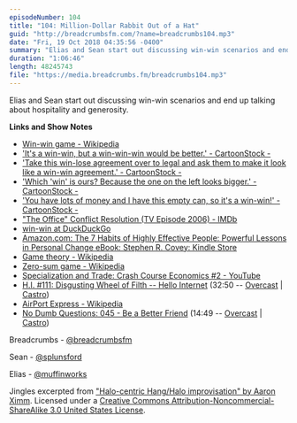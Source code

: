```yaml
---
episodeNumber: 104
title: "104: Million-Dollar Rabbit Out of a Hat"
guid: "http://breadcrumbsfm.com/?name=breadcrumbs104.mp3"
date: "Fri, 19 Oct 2018 04:35:56 -0400"
summary: "Elias and Sean start out discussing win-win scenarios and end up talking about hospitality and generosity."
duration: "1:06:46"
length: 48245743
file: "https://media.breadcrumbs.fm/breadcrumbs104.mp3"
---
```

Elias and Sean start out discussing win-win scenarios and end up talking about hospitality and generosity.

**Links and Show Notes**
- [Win-win game - Wikipedia](https://en.wikipedia.org/wiki/Win-win_game?wprov=sfti1)
- ['It's a win-win, but a win-win-win would be better.' - CartoonStock - ](https://www.cartoonstock.com/cartoonview.asp?catref=cwln2851&ANDkeyword=win+win&NOTkeyword=&TITLEkeyword=&categories=All+Categories&artists=&mainArchive=mainArchive&newsCartoon=newsCartoon&vintage=vintage&colorOption1=colour&colorOption2=blackWhite&orientationOption1=portrait&orientationOption2=landscape&cp=0&limit=24)
- ['Take this win-lose agreement over to legal and ask them to make it look like a win-win agreement.' - CartoonStock - ](https://www.cartoonstock.com/cartoonview.asp?catref=aban1635&ANDkeyword=win+win&NOTkeyword=&TITLEkeyword=&categories=All+Categories&artists=&mainArchive=mainArchive&newsCartoon=newsCartoon&vintage=vintage&colorOption1=colour&colorOption2=blackWhite&orientationOption1=portrait&orientationOption2=landscape&cp=0&limit=24)
- ['Which 'win' is ours? Because the one on the left looks bigger.' - CartoonStock - ](https://www.cartoonstock.com/cartoonview.asp?catref=bven795&ANDkeyword=win+win&NOTkeyword=&TITLEkeyword=&categories=All+Categories&artists=&mainArchive=mainArchive&newsCartoon=newsCartoon&vintage=vintage&colorOption1=colour&colorOption2=blackWhite&orientationOption1=portrait&orientationOption2=landscape&cp=0&limit=24)
- ['You have lots of money and I have this empty can, so it's a win-win!' - CartoonStock - ](https://www.cartoonstock.com/cartoonview.asp?catref=mdbn217&ANDkeyword=win+win&NOTkeyword=&TITLEkeyword=&categories=All+Categories&artists=&mainArchive=mainArchive&newsCartoon=newsCartoon&vintage=vintage&colorOption1=colour&colorOption2=blackWhite&orientationOption1=portrait&orientationOption2=landscape&cp=0&limit=24)
- ["The Office" Conflict Resolution (TV Episode 2006) - IMDb](https://www.imdb.com/title/tt0796140/)
- [win-win at DuckDuckGo](https://duckduckgo.com/?q=win-win&ia=images&iax=images)
- [Amazon.com: The 7 Habits of Highly Effective People: Powerful Lessons in Personal Change eBook: Stephen R. Covey: Kindle Store](http://www.amazon.com/dp/B01069X4H0/?tag=breadcrumbsfm-20)
- [Game theory - Wikipedia](https://en.wikipedia.org/wiki/Game_theory?wprov=sfti1)
- [Zero-sum game - Wikipedia](https://en.wikipedia.org/wiki/Zero-sum_game%23Non-zero-sum?wprov=sfti1)
- [Specialization and Trade: Crash Course Economics #2 - YouTube](http://youtu.be/NI9TLDIPVcs)
- [H.I. #111: Disgusting Wheel of Filth -- Hello Internet](http://www.hellointernet.fm/podcast/111) (32:50 -- [Overcast](https://overcast.fm/+B1qxTvb7A/32:50) | [Castro](https://castro.fm/episode/F5H6gE#32:50))
- [AirPort Express - Wikipedia](https://en.wikipedia.org/wiki/AirPort_Express?wprov=sfti1)
- [No Dumb Questions: 045 - Be a Better Friend](http://nodumbqs.libsyn.com/045-be-a-better-friend) (14:49 -- [Overcast](https://overcast.fm/+IUrYUhcrg/14:49) | [Castro](https://castro.fm/episode/P6B0PL#14:49))

Breadcrumbs - [@breadcrumbsfm](https://twitter.com/breadcrumbsfm)

Sean - [@splunsford](https://twitter.com/splunsford)

Elias - [@muffinworks](https://twitter.com/muffinworks)

Jingles excerpted from ["Halo-centric Hang/Halo improvisation" by Aaron Ximm](http://freemusicarchive.org/music/aaron_ximm/handpans_and_the_hang/). Licensed under a [Creative Commons Attribution-Noncommercial-ShareAlike 3.0 United States License](http://creativecommons.org/licenses/by-nc-sa/3.0/us/).